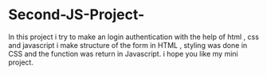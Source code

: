 # Second-JS-Project-
In this project i try to make an login authentication with the help of html , css and javascript 
i make structure of the form in HTML , styling was done in CSS and the function was return in Javascript.
i hope you like my mini project.
